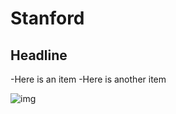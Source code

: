 Stanford
========

## Headline

-Here is an item
-Here is another item

![img](https://pbs.twimg.com/profile_images/1798484398/S_Twitter_white-resize_400x400.png)


